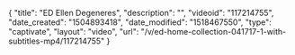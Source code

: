 {
    "title": "ED Ellen Degeneres",
    "description": "",
    "videoid": "117214755",
    "date_created": "1504893418",
    "date_modified": "1518467550",
    "type": "captivate",
    "layout": "video",
    "url": "\/v\/ed-home-collection-041717-1-with-subtitles-mp4\/117214755"
}